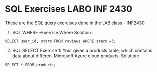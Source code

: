 # SQL Exercises LABO INF 2430
 These are the SQL query exercises done in the LAB class - INF2430.
 1. SQL WHERE
 -Exercise Where Solution :
 ```
 SELECT user_id, stars FROM reviews WHERE stars =3;
 ```
 2. SQL SELECT
  Exercise 1:
  Your given a products table, which contains data about different Microsoft Azure cloud products.
  Solution:
 ```
 SELECT * FROM products;
 ```
